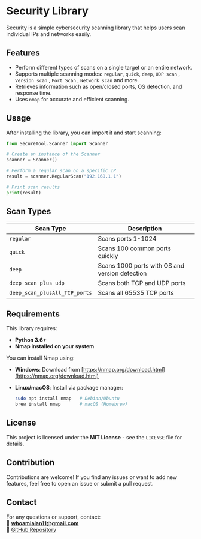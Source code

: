 # Security Library

Security is a simple cybersecurity scanning library that helps users scan individual IPs and networks easily.

## Features

- Perform different types of scans on a single target or an entire network.
- Supports multiple scanning modes: `regular`, `quick`, `deep`, `UDP scan` , `Version scan` , `Port Scan` , `Network scan` and more.
- Retrieves information such as open/closed ports, OS detection, and response time.
- Uses `nmap` for accurate and efficient scanning.

## Usage

After installing the library, you can import it and start scanning:

```python
from SecureTool.Scanner import Scanner

# Create an instance of the Scanner
scanner = Scanner()

# Perform a regular scan on a specific IP
result = scanner.RegularScan("192.168.1.1")

# Print scan results
print(result)
```

## Scan Types

| Scan Type                     | Description                                    |
| ----------------------------- | ---------------------------------------------- |
| `regular`                     | Scans ports 1-1024                             |
| `quick`                       | Scans 100 common ports quickly                 |
| `deep`                        | Scans 1000 ports with OS and version detection |
| `deep scan plus udp`          | Scans both TCP and UDP ports                   |
| `deep_scan_plusAll_TCP_ports` | Scans all 65535 TCP ports                      |

## Requirements

This library requires:

- **Python 3.6+**
- **Nmap installed on your system**

You can install Nmap using:

- **Windows**: Download from [https://nmap.org/download.html](https://nmap.org/download.html)
- **Linux/macOS**: Install via package manager:

  ```sh
  sudo apt install nmap   # Debian/Ubuntu
  brew install nmap       # macOS (Homebrew)
  ```

## License

This project is licensed under the **MIT License** - see the `LICENSE` file for details.

## Contribution

Contributions are welcome! If you find any issues or want to add new features, feel free to open an issue or submit a pull request.

## Contact

For any questions or support, contact:  
📧 **whoamialan11@gmail.com**  
🔗 [GitHub Repository](https://github.com/alanhasn/my_cybersec_lib)
